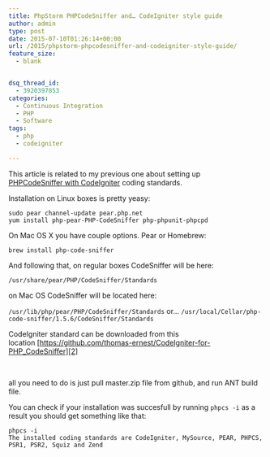 ```yaml
---
title: PhpStorm PHPCodeSniffer and… CodeIgniter style guide
author: admin
type: post
date: 2015-07-10T01:26:14+00:00
url: /2015/phpstorm-phpcodesniffer-and-codeigniter-style-guide/
feature_size:
  - blank


dsq_thread_id:
  - 3920397853
categories:
  - Continuous Integration
  - PHP
  - Software
tags:
  - php
  - codeigniter

---
```

This article is related to my previous one about setting up [PHPCodeSniffer with CodeIgniter][1] coding standards.

Installation on Linux boxes is pretty yeasy:

```
sudo pear channel-update pear.php.net
yum install php-pear-PHP-CodeSniffer php-phpunit-phpcpd
```


On Mac OS X you have couple options. Pear or Homebrew:

`brew install php-code-sniffer`

And following that, on regular boxes CodeSniffer will be here:

`/usr/share/pear/PHP/CodeSniffer/Standards` 

on Mac OS CodeSniffer will be located here:  

`/usr/lib/php/pear/PHP/CodeSniffer/Standards` or&#8230; `/usr/local/Cellar/php-code-sniffer/1.5.6/CodeSniffer/Standards`

CodeIgniter standard can be downloaded from this location [https://github.com/thomas-ernest/CodeIgniter-for-PHP_CodeSniffer][2]

&nbsp;

all you need to do is just pull master.zip file from github, and run ANT build file.

You can check if your installation was succesfull by running `phpcs -i` as a result you should get something like that:

```
phpcs -i
The installed coding standards are CodeIgniter, MySource, PEAR, PHPCS, PSR1, PSR2, Squiz and Zend
```

 [1]: /2012/codeigniter-and-php_codesniffer/ "CodeIgniter and PHP_CodeSniffer"
 [2]: https://github.com/thomas-ernest/CodeIgniter-for-PHP_CodeSniffer "https://github.com/thomas-ernest/CodeIgniter-for-PHP_CodeSniffer"